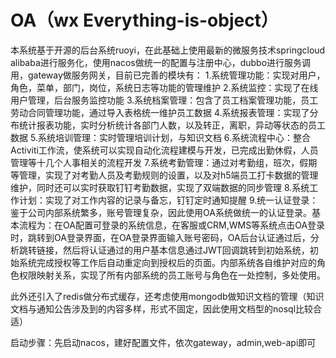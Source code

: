 # OA（wx Everything-is-object）
本系统基于开源的后台系统ruoyi，在此基础上使用最新的微服务技术springcloud alibaba进行服务化，使用nacos做统一的配置与注册中心，dubbo进行服务调用，gateway做服务网关，目前已完善的模块有：
1.系统管理功能：实现对用户，角色，菜单，部门，岗位，系统日志等功能的管理维护
2.系统监控：实现了在线用户管理，后台服务监控功能
3.系统档案管理：包含了员工档案管理功能，员工劳动合同管理功能，通过导入表格统一维护员工数据
4.系统报表管理：实现了分布统计报表功能，实时分析统计各部门人数，以及转正，离职，异动等状态的员工数据
5.系统培训管理：实时管理培训计划，与知识文档
6.系统流程中心：整合Activiti工作流，使系统可以实现自动化流程建模与开发，已完成出勤休假，人员管理等十几个人事相关的流程开发
7.系统考勤管理：通过对考勤组，班次，假期等管理，实现了对考勤人员及考勤规则的设置，以及对h5端员工打卡数据的管理维护，同时还可以实时获取钉钉考勤数据，实现了双端数据的同步管理
8.系统工作计划：实现了对工作内容的记录与备忘，钉钉定时通知提醒
9.统一认证登录：鉴于公司内部系统繁多，账号管理复杂，因此使用OA系统做统一的认证登录。基本流程为：在OA配置可登录的系统信息，在客服或CRM,WMS等系统点击OA登录时，跳转到OA登录界面，在OA登录界面输入账号密码，OA后台认证通过后，分析跳转链接，然后将认证通过的用户基本信息通过JWT回调跳转到初始系统，初始系统完成授权等工作后自动重定向到授权后的页面。内部系统各自维护对应的角色权限映射关系，实现了所有内部系统的员工账号与角色在一处控制，多处使用。

此外还引入了redis做分布式缓存，还考虑使用mongodb做知识文档的管理（知识文档与通知公告涉及到的内容多样，形式不固定，因此使用文档型的nosql比较合适）

启动步骤：先启动nacos，建好配置文件，依次gateway，admin,web-api即可



